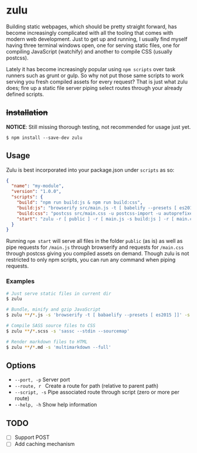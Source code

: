 # zulu

Building static webpages, which should be pretty straight forward, has become increasingly complicated with all the tooling that comes with modern web development. Just to get up and running, I usually find myself having three terminal windows open, one for serving static files, one for compiling JavaScript (watchify) and another to compile CSS (usually postcss).

Lately it has become increasingly popular using `npm scripts` over task runners such as grunt or gulp. So why not put those same scripts to work serving you fresh compiled assets for every request? That is just what zulu does; fire up a static file server piping select routes through your already defined scripts.

## ~~Installation~~

**NOTICE**: Still missing thorough testing, not recommended for usage just yet.

```
$ npm install --save-dev zulu
```

## Usage

Zulu is best incorporated into your package.json under `scripts` as so:

```json
{
  "name": "my-module",
  "version": "1.0.0",
  "scripts": {
    "build": "npm run build:js & npm run build:css",
    "build:js": "browserify src/main.js -t [ babelify --presets [ es2015 ]]",
    "build:css": "postcss src/main.css -u postcss-import -u autoprefixer",
    "start": "zulu -r [ public ] -r [ main.js -s build:js ] -r [ main.css -s build:css ]"
  }
}
```

Running `npm start` will serve all files in the folder `public` (as is) as well as pipe requests for `/main.js` through browserify and requests for `/main.css` through postcss giving you compiled assets on demand. Though zulu is not restricted to only npm scripts, you can run any command when piping requests.

### Examples

```bash
# Just serve static files in current dir
$ zulu
```

```bash
# Bundle, minify and gzip JavaScript
$ zulu **/*.js -s 'browserify -t [ babaelify --presets [ es2015 ]]' -s uglifyjs -s 'gzip --to-stdout'
```

```bash
# Compile SASS source files to CSS
$ zulu **/*.scss -s 'sassc --stdin --sourcemap'
```

```bash
# Render markdown files to HTML
$ zulu **/*.md -s 'multimarkdown --full'
```

## Options

- `--port, -p` Server port
- `--route, r ` Create a route for path (relative to parent path)
- `--script, -s` Pipe associated route through script (zero or more per route)
- `--help, -h` Show help information

## TODO

- [ ] Support POST
- [ ] Add caching mechanism
